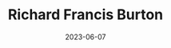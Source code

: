 ---
title: "Richard Francis Burton"
cc-type: person
born-on: 1821-03-19
date: 2023-06-07
died-on: 1890-10-20
hashtag: richard-francis-burton
tags:
  - writer
  - explorer
  - soldier
  - human being
  - dead at the moment
---